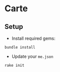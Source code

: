 # Carte

## Setup

* Install required gems:

```
bundle install
```

* Update your `me.json`

```
rake init
```
